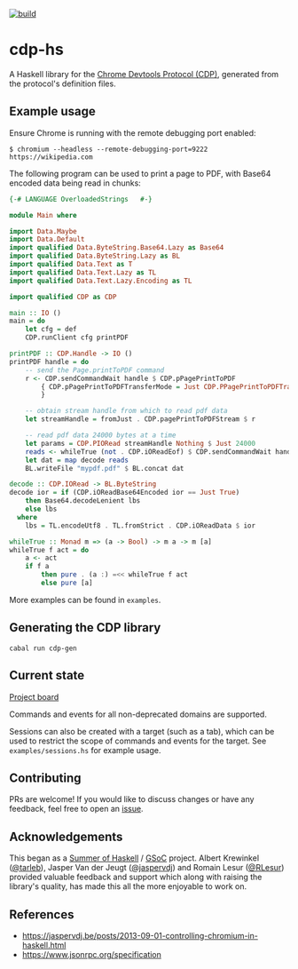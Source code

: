 [![build](https://github.com/arsalan0c/cdp-hs/actions/workflows/build.yaml/badge.svg)](https://github.com/arsalan0c/cdp-hs/actions/workflows/build.yaml)
# cdp-hs

A Haskell library for the [Chrome Devtools Protocol (CDP)](https://chromedevtools.github.io/devtools-protocol/), generated from the protocol's definition files.

## Example usage

Ensure Chrome is running with the remote debugging port enabled:

```
$ chromium --headless --remote-debugging-port=9222 https://wikipedia.com
```

The following program can be used to print a page to PDF, with Base64 encoded data being read in chunks:

```hs
{-# LANGUAGE OverloadedStrings   #-}

module Main where

import Data.Maybe
import Data.Default
import qualified Data.ByteString.Base64.Lazy as Base64
import qualified Data.ByteString.Lazy as BL
import qualified Data.Text as T
import qualified Data.Text.Lazy as TL
import qualified Data.Text.Lazy.Encoding as TL

import qualified CDP as CDP

main :: IO ()
main = do
    let cfg = def
    CDP.runClient cfg printPDF

printPDF :: CDP.Handle -> IO ()
printPDF handle = do
    -- send the Page.printToPDF command
    r <- CDP.sendCommandWait handle $ CDP.pPagePrintToPDF
        { CDP.pPagePrintToPDFTransferMode = Just CDP.PPagePrintToPDFTransferModeReturnAsStream
        }

    -- obtain stream handle from which to read pdf data
    let streamHandle = fromJust . CDP.pagePrintToPDFStream $ r

    -- read pdf data 24000 bytes at a time
    let params = CDP.PIORead streamHandle Nothing $ Just 24000
    reads <- whileTrue (not . CDP.iOReadEof) $ CDP.sendCommandWait handle params
    let dat = map decode reads
    BL.writeFile "mypdf.pdf" $ BL.concat dat

decode :: CDP.IORead -> BL.ByteString
decode ior = if (CDP.iOReadBase64Encoded ior == Just True)
    then Base64.decodeLenient lbs
    else lbs
  where
    lbs = TL.encodeUtf8 . TL.fromStrict . CDP.iOReadData $ ior

whileTrue :: Monad m => (a -> Bool) -> m a -> m [a]
whileTrue f act = do
    a <- act
    if f a
        then pure . (a :) =<< whileTrue f act
        else pure [a]
```

More examples can be found in `examples`.

## Generating the CDP library

```
cabal run cdp-gen
```

## Current state

[Project board](https://github.com/users/arsalan0c/projects/1)

Commands and events for all non-deprecated domains are supported.

Sessions can also be created with a target (such as a tab), which can be used to restrict the scope of commands and events for the target.
See `examples/sessions.hs` for example usage.
## Contributing

PRs are welcome! If you would like to discuss changes or have any feedback, feel free to open an [issue](https://github.com/arsalan0c/cdp-hs/issues).


## Acknowledgements

This began as a [Summer of Haskell](https://summer.haskell.org) / [GSoC](https://summerofcode.withgoogle.com) project. Albert Krewinkel ([@tarleb](https://github.com/tarleb)), Jasper Van der Jeugt ([@jaspervdj](https://github.com/jaspervdj)) and Romain Lesur ([@RLesur](https://github.com/rlesur)) provided valuable feedback and support which along with raising the library's quality, has made this all the more enjoyable to work on.

## References

- https://jaspervdj.be/posts/2013-09-01-controlling-chromium-in-haskell.html
- https://www.jsonrpc.org/specification
